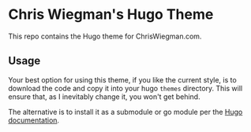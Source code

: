 # Chris Wiegman's Hugo Theme

This repo contains the Hugo theme for ChrisWiegman.com.

## Usage

Your best option for using this theme, if you like the current style, is to download the code and copy it into your hugo `themes` directory. This will ensure that, as I inevitably change it, you won't get behind.

The alternative is to install it as a submodule or go module per the [Hugo documentation](https://gohugo.io/documentation/).